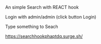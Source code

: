 An simple Search with REACT hook

Login with admin/admin (click button Login)

Type something to Seach

https://searchhookphaptdq.surge.sh/
